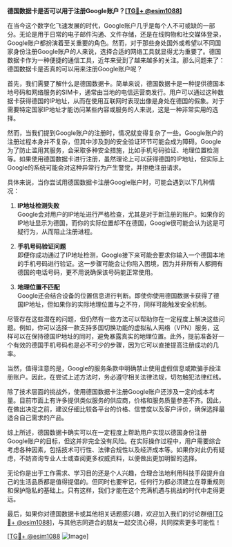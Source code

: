 **德国数据卡是否可以用于注册Google账户？[[TG💪+ @esim1088](https://t.me/s/esim1088)]**

在当今这个数字化飞速发展的时代，Google账户几乎是每个人不可或缺的一部分。无论是用于日常的电子邮件沟通、文件存储，还是在线购物和社交媒体登录，Google账户都扮演着至关重要的角色。然而，对于那些身处国外或希望以不同国家身份注册Google账户的人来说，选择合适的网络工具就显得尤为重要了。德国数据卡作为一种便捷的通信工具，近年来受到了越来越多的关注。那么问题来了：德国数据卡是否真的可以用来注册Google账户呢？

首先，我们需要了解什么是德国数据卡。简单来说，德国数据卡是一种提供德国本地号码和网络服务的SIM卡，通常由当地的电信运营商发行。用户可以通过这种数据卡获得德国的IP地址，从而在使用互联网时表现出像是身处在德国的假象。对于需要特定国家IP地址才能访问某些内容或服务的人来说，这是一种非常实用的选择。

然而，当我们提到Google账户的注册时，情况就变得复杂了一些。Google账户的注册过程本身并不复杂，但其中涉及到的安全验证环节可能会成为障碍。Google为了防止滥用其服务，会采取多种安全措施，比如手机号码验证、地理位置检测等。如果使用德国数据卡进行注册，虽然理论上可以获得德国的IP地址，但实际上Google的系统可能会对这种异常行为产生警觉，并拒绝注册请求。

具体来说，当你尝试用德国数据卡注册Google账户时，可能会遇到以下几种情况：

1. **IP地址检测失败**  
   Google会对用户的IP地址进行严格检查，尤其是对于新注册的账户。如果你的IP地址显示为德国，而你的实际位置却不在德国，Google很可能会认为这是可疑行为，从而阻止注册进程。

2. **手机号码验证问题**  
   即便你成功通过了IP地址检测，Google接下来可能会要求你输入一个德国本地的手机号码进行验证。这一步骤可能会让你陷入困境，因为并非所有人都拥有德国的电话号码，更不用说确保该号码能正常使用。

3. **地理位置不匹配**  
   Google还会结合设备的位置信息进行判断。即使你使用德国数据卡获得了德国IP地址，但如果你的实际地理位置与之不符，同样可能触发安全机制。

尽管存在这些潜在的问题，但仍然有一些方法可以帮助你在一定程度上解决这些问题。例如，你可以选择一款支持多国切换功能的虚拟私人网络（VPN）服务，这样可以在保持德国IP地址的同时，避免暴露真实的地理位置。此外，提前准备好一个有效的德国手机号码也是必不可少的步骤，因为它可以直接提高注册成功的几率。

当然，值得注意的是，Google的服务条款中明确禁止使用虚假信息或欺骗手段注册账户。因此，在尝试上述方法时，务必遵守相关法律法规，切勿触犯法律红线。

除了技术层面的挑战外，使用德国数据卡注册Google账户还涉及一定的成本考量。目前市面上有许多提供类似服务的供应商，价格和服务质量参差不齐。因此，在做出决定之前，建议仔细比较各平台的价格、信誉度以及客户评价，确保选择最适合自己需求的产品。

综上所述，德国数据卡确实可以在一定程度上帮助用户实现以德国身份注册Google账户的目标，但这并非完全没有风险。在实际操作过程中，用户需要综合考虑各种因素，包括技术可行性、法律合规性以及经济成本等。如果你对此仍有疑虑，不妨咨询专业人士或查阅更多权威资料，以便做出更加明智的选择。

无论你是出于工作需求、学习目的还是个人兴趣，合理合法地利用科技手段提升自己的生活品质都是值得提倡的。但同时也要牢记，任何行为都必须建立在尊重规则和保护隐私的基础上。只有这样，我们才能在这个充满机遇与挑战的时代中走得更远。

最后，如果你对德国数据卡或其他相关话题感兴趣，欢迎加入我们的讨论群组[[TG💪+ @esim1088](https://t.me/s/esim1088)]，与其他志同道合的朋友一起交流心得，共同探索更多可能性！

[[TG💪+ @esim1088](https://t.me/s/esim1088) ![Image](https://i.postimg.cc/4NQfJmqS/Snipaste-2025-05-13-00-14-12.png)]
